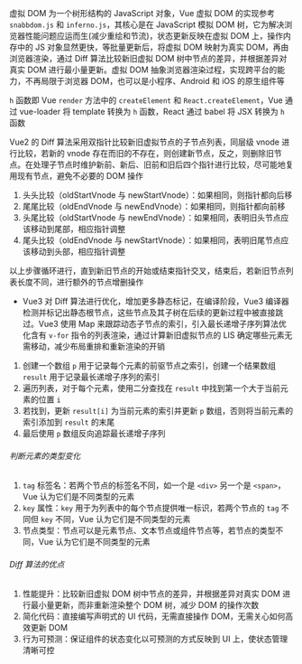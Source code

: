 
虚拟 DOM 为一个树形结构的 JavaScript 对象，Vue 虚拟 DOM 的实现参考 `snabbdom.js` 和 `inferno.js`，其核心是在 JavaScript 模拟 DOM 树，它为解决浏览器性能问题应运而生(减少重绘和节流)，状态更新反映在虚拟 DOM 上，操作内存中的 JS 对象显然更快，等批量更新后，将虚拟 DOM 映射为真实 DOM，再由浏览器渲染，通过 Diff 算法比较新旧虚拟 DOM 树中节点的差异，并根据差异对真实 DOM 进行最小量更新。虚拟 DOM 抽象浏览器渲染过程，实现跨平台的能力，不再局限于浏览器 DOM，也可以是小程序、Android 和 iOS 的原生组件等

`h` 函数即 Vue `render` 方法中的 `createElement` 和 `React.createElement`，Vue 通过 vue-loader 将 template 转换为 `h` 函数，React 通过 babel 将 JSX 转换为 `h` 函数

Vue2 的 Diff 算法采用双指针比较新旧虚拟节点的子节点列表，同层级 vnode 进行比较，若新的 vnode 存在而旧的不存在，则创建新节点，反之，则删除旧节点。在处理子节点时维护新前、新后、旧前和旧后四个指针进行比较，尽可能地复用现有节点，避免不必要的 DOM 操作

1. 头头比较（oldStartVnode 与 newStartVnode）：如果相同，则指针都向后移
2. 尾尾比较（oldEndVnode 与 newEndVnode）：如果相同，则指针都向前移
3. 头尾比较（oldStartVnode 与 newEndVnode）：如果相同，表明旧头节点应该移动到尾部，相应指针调整
4. 尾头比较（oldEndVnode 与 newStartVnode）：如果相同，表明旧尾节点应该移动到头部，相应指针调整

以上步骤循环进行，直到新旧节点的开始或结束指针交叉，结束后，若新旧节点列表长度不同，进行额外的节点增删操作

- Vue3 对 Diff 算法进行优化，增加更多静态标记，在编译阶段，Vue3 编译器检测并标记出静态根节点，这些节点及其子树在后续的更新过程中被直接跳过。Vue3 使用 Map 来跟踪动态子节点的索引，引入最长递增子序列算法优化含有 `v-for` 指令的列表渲染，通过计算新旧虚拟节点的 LIS 确定哪些元素无需移动，减少布局重排和重新渲染的开销

1. 创建一个数组 `p` 用于记录每个元素的前驱节点之索引，创建一个结果数组 `result` 用于记录最长递增子序列的索引
2. 遍历列表，对于每个元素，使用二分查找在 `result` 中找到第一个大于当前元素的位置 `i`
3. 若找到，更新 `result[i]` 为当前元素的索引并更新 `p` 数组，否则将当前元素的索引添加到 `result` 的末尾
4. 最后使用 `p` 数组反向追踪最长递增子序列

###### 判断元素的类型变化

1. `tag` 标签名：若两个节点的标签名不同，如一个是 `<div>` 另一个是 `<span>`，Vue 认为它们是不同类型的元素
2. `key` 属性：`key` 用于为列表中的每个节点提供唯一标识，若两个节点的 `tag` 不同但 `key` 不同，Vue 认为它们是不同类型的元素
3. 节点类型：节点可以是元素节点、文本节点或组件节点等，若节点的类型不同，Vue 认为它们是不同类型的元素

###### Diff 算法的优点

1. 性能提升：比较新旧虚拟 DOM 树中节点的差异，并根据差异对真实 DOM 进行最小量更新，而非重新渲染整个 DOM 树，减少 DOM 的操作次数
2. 简化代码：直接编写声明式的 UI 代码，无需直接操作 DOM，无需关心如何高效更新 DOM
3. 行为可预测：保证组件的状态变化以可预测的方式反映到 UI 上，使状态管理清晰可控
